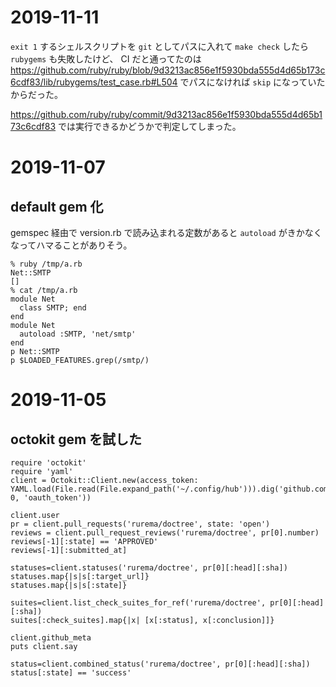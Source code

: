 # 2019-11-11

`exit 1` するシェルスクリプトを `git` としてパスに入れて `make check` したら `rubygems` も失敗したけど、 CI だと通ってたのは https://github.com/ruby/ruby/blob/9d3213ac856e1f5930bda555d4d65b173c6cdf83/lib/rubygems/test_case.rb#L504 でパスになければ `skip` になっていたからだった。

https://github.com/ruby/ruby/commit/9d3213ac856e1f5930bda555d4d65b173c6cdf83 では実行できるかどうかで判定してしまった。

# 2019-11-07

## default gem 化

gemspec 経由で version.rb で読み込まれる定数があると `autoload` がきかなくなってハマることがありそう。

```
% ruby /tmp/a.rb
Net::SMTP
[]
% cat /tmp/a.rb
module Net
  class SMTP; end
end
module Net
  autoload :SMTP, 'net/smtp'
end
p Net::SMTP
p $LOADED_FEATURES.grep(/smtp/)
```

# 2019-11-05

## octokit gem を試した

```
require 'octokit'
require 'yaml'
client = Octokit::Client.new(access_token: YAML.load(File.read(File.expand_path('~/.config/hub'))).dig('github.com', 0, 'oauth_token'))

client.user
pr = client.pull_requests('rurema/doctree', state: 'open')
reviews = client.pull_request_reviews('rurema/doctree', pr[0].number)
reviews[-1][:state] == 'APPROVED'
reviews[-1][:submitted_at]

statuses=client.statuses('rurema/doctree', pr[0][:head][:sha])
statuses.map{|s|s[:target_url]}
statuses.map{|s|s[:state]}

suites=client.list_check_suites_for_ref('rurema/doctree', pr[0][:head][:sha])
suites[:check_suites].map{|x| [x[:status], x[:conclusion]]}

client.github_meta
puts client.say

status=client.combined_status('rurema/doctree', pr[0][:head][:sha])
status[:state] == 'success'
```
